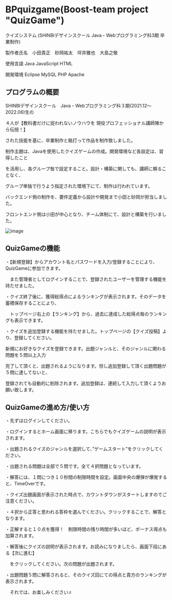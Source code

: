 # BPquizgame(Boost-team project "QuizGame")
クイズシステム (SHINBIデザインスクール Java・Webプログラミング科3期 卒業制作)

製作者氏名　小田貴正　砂岡祐太　坪井雅也　大島之敬

使用言語 Java JavaScript HTML

開発環境 Eclipse MySQL PHP Apache


## プログラムの概要

SHINBIデザインスクール　Java・Webプログラミング科３期(2021.12～2022.06)生の

４人が【教科書だけに捉われないノウハウを 現役プロフェッショナル講師陣から伝授！】

された技能を基に、卒業制作と銘打って作品を制作致しました。

制作主題は、Javaを使用したクイズゲームの作成。開発環境など各設定は、習得したこと

を活用し、各グループ毎で設定すること。設計・構築に関しても、講師に頼ることなく、

グループ単独で行うよう指定された環境下にて、制作は行われています。

バックエンド側の制作を、要件定義から設計や開発まで小田と砂岡が担当しました。

フロントエンド側は小田が中心となり、チーム体制にて、設計と構築を行いました。

![image](https://user-images.githubusercontent.com/96611193/173288323-d64c9249-f8f7-4895-9e25-26066efc2f14.png)




 ## QuizGameの機能
 
 ・【新規登録】からアカウント名とパスワードを入力/登録することにより、QuizGameに参加できます。
 
 　また管理者としてログインすることで、登録されたユーザーを管理する機能を持たせました。
 
 ・クイズ終了後に、獲得総得点によるランキングが表示されます。そのデータを蓄積保存することにより、
 
 　トップページ右上の【ランキング】から、過去に達成した総得点毎のランキングも表示できます。
  
 ・クイズを追加登録する機能を持たせました。トップページの【クイズ投稿】より、登録してください。
  
   新規にお好きなクイズを登録できます。出題ジャンルと、そのジャンルに関わる問題を５問以上入力
   
   完了して頂くと、出題されるようになります。但し追加登録して頂く出題問題が５問に達してないと、
   
   登録されても自動的に削除されます。追加登録は、連続して入力して頂くようお願い致します。
   
    
## QuizGameの進め方/使い方

・先ずはログインしてください。

・ログインするとホーム画面に移ります。こちらでもクイズゲームの説明が表示されます。

・出題されるクイズのジャンルを選択して、”ゲームスタート”をクリックしてください。

・出題される問題は全部で５問です。全て４択問題となっています。

・解答には、１問につき１０秒間の制限時間を設定。画面中央の爆弾が爆発すると、TimeOverです。

・クイズ出題画面が表示された時点で、カウントダウンがスタートしますのでご注意ください。

・４択から正答と思われる答枠を選んでください。クリックすることで、解答となります。

・正解すると１０点を獲得！　制限時間の残り時間が多いほど、ボーナス得点も加算されます。

・解答後にクイズの説明が表示されます。お読みになりましたら、画面下段にある【次に進む】

　をクリックしてください。次の問題が出題されます。
 
・出題問題５問に解答されると、そのクイズ回にての得点と貴方のランキングが表示されます。

　それでは、お楽しみください♬
 
